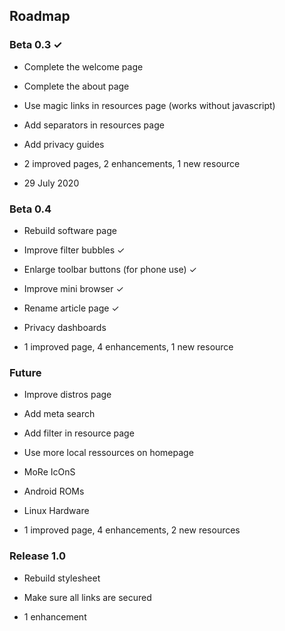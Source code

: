 ## Roadmap

### Beta 0.3 ✓

- Complete the welcome page
- Complete the about page
- Use magic links in resources page (works without javascript)
- Add separators in resources page
- Add privacy guides


- 2 improved pages, 2 enhancements, 1 new resource
- 29 July 2020

### Beta 0.4

- Rebuild software page
- Improve filter bubbles ✓
- Enlarge toolbar buttons (for phone use) ✓
- Improve mini browser ✓
- Rename article page ✓
- Privacy dashboards


- 1 improved page, 4 enhancements, 1 new resource

### Future

- Improve distros page
- Add meta search
- Add filter in resource page
- Use more local ressources on homepage
- MoRe IcOnS
- Android ROMs
- Linux Hardware


- 1 improved page, 4 enhancements, 2 new resources

### Release 1.0

- Rebuild stylesheet
- Make sure all links are secured


- 1 enhancement

